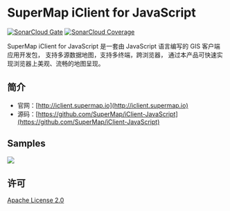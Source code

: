 # SuperMap iClient for JavaScript

[![SonarCloud Gate](https://sonarcloud.io/api/badges/gate?key=com.supermap%3Aiclient-javascript9)](https://sonarcloud.io/dashboard?id=com.supermap%3Aiclient-javascript9)
[![SonarCloud Coverage](https://sonarcloud.io/api/badges/measure?key=com.supermap%3Aiclient-javascript99&metric=coverage)](https://sonarcloud.io/dashboard?id=com.supermap%3Aiclient-javascript9)

SuperMap iClient for JavaScript 是一套由 JavaScript 语言编写的 GIS 客户端应用开发包， 支持多源数据地图，支持多终端，跨浏览器， 通过本产品可快速实现浏览器上美观、流畅的地图呈现。

## 简介
* 官网：[http://iclient.supermap.io](http://iclient.supermap.io)
* 源码：[https://github.com/SuperMap/iClient-JavaScript](https://github.com/SuperMap/iClient-JavaScript)

## Samples
 [![](https://www.supermap.com/pic/anlipic/201792216859921.gif)](http://iclient.supermap.io/examples/mapboxgl/editor.html#mapvPolylineTime)
 
## 许可
[ Apache License 2.0 ](./LICENSE)
